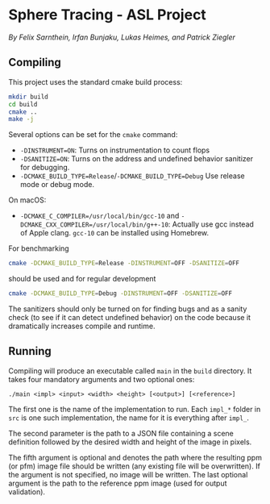 # Sphere Tracing - ASL Project

*By Felix Sarnthein, Irfan Bunjaku, Lukas Heimes, and Patrick Ziegler*

## Compiling

This project uses the standard cmake build process:

```bash
mkdir build
cd build
cmake ..
make -j
```

Several options can be set for the `cmake` command:

* `-DINSTRUMENT=ON`: Turns on instrumentation to count flops
* `-DSANITIZE=ON`: Turns on the address and undefined behavior sanitizer for debugging.
* `-DCMAKE_BUILD_TYPE=Release`/`-DCMAKE_BUILD_TYPE=Debug` Use release mode or debug mode.

On macOS:
* `-DCMAKE_C_COMPILER=/usr/local/bin/gcc-10` and `-DCMAKE_CXX_COMPILER=/usr/local/bin/g++-10`: Actually use gcc instead of Apple clang. `gcc-10` can be installed using Homebrew.

For benchmarking 

```bash
cmake -DCMAKE_BUILD_TYPE=Release -DINSTRUMENT=OFF -DSANITIZE=OFF
```

should be used and for regular development

```bash
cmake -DCMAKE_BUILD_TYPE=Debug -DINSTRUMENT=OFF -DSANITIZE=OFF
```

The sanitizers should only be turned on for finding bugs and as a sanity check
(to see if it can detect undefined behavior) on the code because it
dramatically increases compile and runtime.

## Running

Compiling will produce an executable called `main` in the `build` directory.
It takes four mandatory arguments and two optional ones:

```
./main <impl> <input> <width> <height> [<output>] [<reference>]
```

The first one is the name of the implementation to run. Each `impl_*` folder in
`src` is one such implementation, the name for it is everything after `impl_`.

The second parameter is the path to a JSON file containing a scene definition
followed by the desired width and height of the image in pixels.

The fifth argument is optional and denotes the path where the resulting ppm (or pfm)
image file should be written (any existing file will be overwritten). If the
argument is not specified, no image will be written.  The last optional argument
is the path to the reference ppm image (used for output validation).
